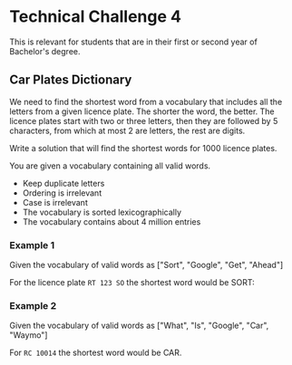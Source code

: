 # Technical Challenge 4
This is relevant for students that are in their first or second year of Bachelor's degree.

## Car Plates Dictionary
We need to find the shortest word from a vocabulary that includes all the letters from a given licence plate. The shorter the word, the better. The licence plates start with two or three letters, then they are followed by 5 characters, from which at most 2 are letters, the rest are digits.

Write a solution that will find the shortest words for 1000 licence plates.

You are given a vocabulary containing all valid words.

*   Keep duplicate letters
*   Ordering is irrelevant
*   Case is irrelevant
*   The vocabulary is sorted lexicographically
*   The vocabulary contains about 4 million entries

### Example 1
Given the vocabulary of valid words as ["Sort", "Google", "Get", "Ahead"]

For the licence plate ```RT 123 SO``` the shortest word would be SORT:

### Example 2
Given the vocabulary of valid words as ["What", "Is", "Google", "Car", "Waymo"]

For ```RC 10014``` the shortest word would be CAR.


